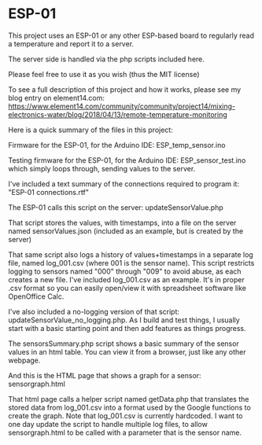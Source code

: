# ESP-01
This project uses an ESP-01 or any other ESP-based board to regularly read a temperature and report it to a server.

The server side is handled via the php scripts included here.

Please feel free to use it as you wish (thus the MIT license)

To see a full description of this project and how it works, please see my blog entry on element14.com:
https://www.element14.com/community/community/project14/mixing-electronics-water/blog/2018/04/13/remote-temperature-monitoring

Here is a quick summary of the files in this project:


Firmware for the ESP-01, for the Arduino IDE: ESP_temp_sensor.ino

Testing firmware for the ESP-01, for the Arduino IDE: ESP_sensor_test.ino which simply loops through, sending values to the server.

I've included a text summary of the connections required to program it: "ESP-01 connections.rtf"

The ESP-01 calls this script on the server: updateSensorValue.php

That script stores the values, with timestamps, into a file on the server named sensorValues.json (included as an example, but is created by the server)

That same script also logs a history of values+timestamps in a separate log file, named log_001.csv (where 001 is the sensor name). This script restricts logging to sensors named "000" through "009" to avoid abuse, as each creates a new file. I've included log_001.csv as an example. It's in proper .csv format so you can easily open/view it with spreadsheet software like OpenOffice Calc.

I've also included a no-logging version of that script: updateSensorValue_no_logging.php. As I build and test things, I usually start with a basic starting point and then add features as things progress.

The sensorsSummary.php script shows a basic summary of the sensor values in an html table. You can view it from a browser, just like any other webpage.

And this is the HTML page that shows a graph for a sensor: sensorgraph.html

That html page calls a helper script named getData.php that translates the stored data from log_001.csv into a format used by the Google functions to create the graph. Note that log_001.csv is currently hardcoded. I want to one day update the script to handle multiple log files, to allow sensorgraph.html to be called with a parameter that is the sensor name.
